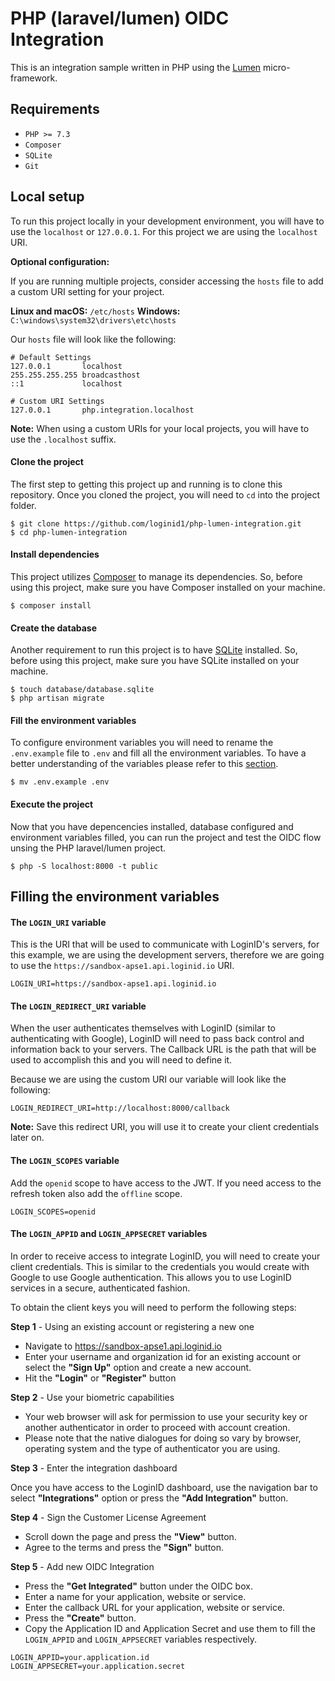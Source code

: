 # PHP (laravel/lumen) OIDC Integration

This is an integration sample written in PHP using the [Lumen](https://lumen.laravel.com/) micro-framework.

## Requirements

- `PHP >= 7.3`
- `Composer`
- `SQLite`
- `Git`

## Local setup

To run this project locally in your development environment, you will have to use the `localhost` or `127.0.0.1`. For this project we are using the `localhost` URI.

**Optional configuration:**

If you are running multiple projects, consider accessing the `hosts` file to add a custom URI setting for your project.

**Linux and macOS:** `/etc/hosts`
**Windows:** `C:\windows\system32\drivers\etc\hosts`

Our `hosts` file will look like the following:
```
# Default Settings
127.0.0.1       localhost
255.255.255.255 broadcasthost
::1             localhost

# Custom URI Settings
127.0.0.1       php.integration.localhost
```

**Note:** When using a custom URIs for your local projects, you will have to use the `.localhost` suffix.

#### Clone the project

The first step to getting this project up and running is to clone this repository. Once you cloned the project, you will need to `cd` into the project folder.

```
$ git clone https://github.com/loginid1/php-lumen-integration.git
$ cd php-lumen-integration
```

#### Install dependencies

This project utilizes [Composer](https://getcomposer.org/) to manage its dependencies. So, before using this project, make sure you have Composer installed on your machine.

```
$ composer install
```

#### Create the database

Another requirement to run this project is to have [SQLite](https://www.sqlite.org/) installed. So, before using this project, make sure you have SQLite installed on your machine.

```
$ touch database/database.sqlite
$ php artisan migrate
```

#### Fill the environment variables

To configure environment variables you will need to rename the `.env.example` file to `.env` and fill all the environment variables. To have a better understanding of the variables please refer to this [section](#filling-the-environment-variables).

```
$ mv .env.example .env
```

#### Execute the project

Now that you have depencencies installed, database configured and environment variables filled, you can run the project and test the OIDC flow unsing the PHP laravel/lumen project.

```
$ php -S localhost:8000 -t public
```

## Filling the environment variables

#### The `LOGIN_URI` variable

This is the URI that will be used to communicate with LoginID's servers, for this example, we are using the development servers, therefore we are going to use the `https://sandbox-apse1.api.loginid.io` URI.

```
LOGIN_URI=https://sandbox-apse1.api.loginid.io
```

#### The `LOGIN_REDIRECT_URI` variable

When the user authenticates themselves with LoginID (similar to authenticating with Google), LoginID will need to pass back control and information back to your servers. The Callback URL is the path that will be used to accomplish this and you will need to define it.

Because we are using the custom URI our variable will look like the following:

```
LOGIN_REDIRECT_URI=http://localhost:8000/callback
```

**Note:** Save this redirect URI, you will use it to create your client credentials later on. 

#### The `LOGIN_SCOPES` variable

Add the `openid` scope to have access to the JWT. If you need access to the refresh token also add the `offline` scope.

```
LOGIN_SCOPES=openid
```

#### The `LOGIN_APPID` and `LOGIN_APPSECRET` variables

In order to receive access to integrate LoginID, you will need to create your client credentials. This is similar to the credentials you would create with Google to use Google authentication. This allows you to use LoginID services in a secure, authenticated fashion.

To obtain the client keys you will need to perform the following steps:

**Step 1** - Using an existing account or registering a new one

 - Navigate to https://sandbox-apse1.api.loginid.io
 - Enter your username and organization id for an existing account or select the **"Sign Up"** option and create a new account.
 - Hit the **"Login"** or **"Register"** button

**Step 2** - Use your biometric capabilities

 - Your web browser will ask for permission to use your security key or another authenticator in order to proceed with account creation.
 - Please note that the native dialogues for doing so vary by browser, operating system and the type of authenticator you are using. 

**Step 3** - Enter the integration dashboard

Once you have access to the LoginID dashboard, use the navigation bar to select **"Integrations"** option or press the **"Add Integration"** button.

**Step 4** - Sign the Customer License Agreement

 - Scroll down the page and press the **"View"** button.
 - Agree to the terms and press the **"Sign"** button.

**Step 5** - Add new OIDC Integration
 
 - Press the **"Get Integrated"** button under the OIDC box.
 - Enter a name for your application, website or service.
 - Enter the callback URL for your application, website or service.
 - Press the **"Create"** button.
 - Copy the Application ID and Application Secret and use them to fill the `LOGIN_APPID` and `LOGIN_APPSECRET` variables respectively.

```
LOGIN_APPID=your.application.id
LOGIN_APPSECRET=your.application.secret
```

